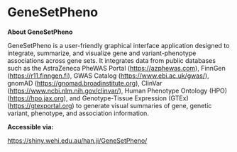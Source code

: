 # GeneSetPheno

**About GeneSetPheno** 

GeneSetPheno is a user-friendly graphical interface application designed to integrate, summarize, and visualize gene and variant-phenotype associations across gene sets. It integrates data from public databases such as the AstraZeneca PheWAS Portal (https://azphewas.com), FinnGen (https://r11.finngen.fi), GWAS Catalog (https://www.ebi.ac.uk/gwas/), gnomAD (https://gnomad.broadinstitute.org), ClinVar (https://www.ncbi.nlm.nih.gov/clinvar/), Human Phenotype Ontology (HPO) (https://hpo.jax.org), and Genotype-Tissue Expression (GTEx) (https://gtexportal.org) to generate visual summaries of gene, genetic variant, phenotype, and association information.

**Accessible via:**

https://shiny.wehi.edu.au/han.ji/GeneSetPheno/



